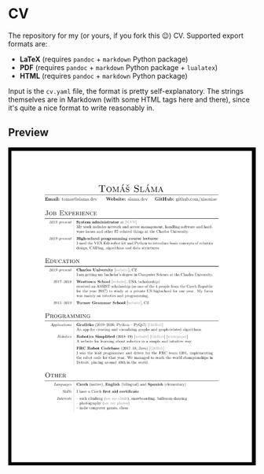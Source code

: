 # CV
The repository for my (or yours, if you fork this 😉) CV. Supported export formats are:
- **LaTeX** (requires `pandoc` + `markdown` Python package)
- **PDF** (requires `pandoc` + `markdown` Python package + `lualatex`)
- **HTML** (requires `pandoc` + `markdown` Python package)

Input is the `cv.yaml` file, the format is pretty self-explanatory. The strings themselves are in Markdown (with some HTML tags here and there), since it's quite a nice format to write reasonably in.

## Preview
![A preview of a generated CV.](preview.png)

